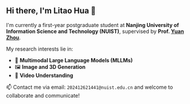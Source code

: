 ## Hi there, I'm Litao Hua 👋
I'm currently a first-year postgraduate student at **Nanjing University of Information Science and Technology (NUIST)**, supervised by **Prof. [Yuan Zhou](https://faculty.nuist.edu.cn/zhouyuan/zh_CN/index.htm)**.

My research interests lie in:
- 🧠 **Multimodal Large Language Models (MLLMs)**
- 🖼 **Image and 3D Generation**
- 🎥 **Video Understanding**

📫 Contact me via email: `202412621441@nuist.edu.cn` and welcome to collaborate and communicate!
<!--
**robin-hlt/robin-hlt** is a ✨ _special_ ✨ repository because its `README.md` (this file) appears on your GitHub profile.

Here are some ideas to get you started:

- 🔭 I’m currently working on ...
- 🌱 I’m currently learning ...
- 👯 I’m looking to collaborate on ...
- 🤔 I’m looking for help with ...
- 💬 Ask me about ...
- 📫 How to reach me: ...
- 😄 Pronouns: ...
- ⚡ Fun fact: ...
-->
